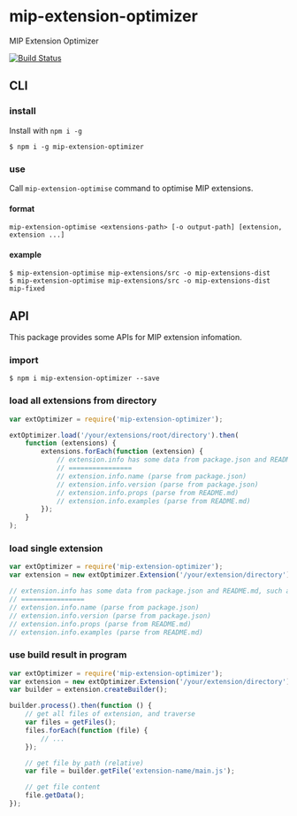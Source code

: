 mip-extension-optimizer
===========


MIP Extension Optimizer

<a href="https://circleci.com/gh/mipengine/mip-extension-optimizer/tree/master"><img src="https://img.shields.io/circleci/project/mipengine/mip-extension-optimizer/master.svg?style=flat-square" alt="Build Status"></a>

## CLI

### install

Install with `npm i -g`

```
$ npm i -g mip-extension-optimizer
```

### use

Call `mip-extension-optimise` command to optimise MIP extensions.

#### format

```
mip-extension-optimise <extensions-path> [-o output-path] [extension, extension ...]
```

#### example

```
$ mip-extension-optimise mip-extensions/src -o mip-extensions-dist
$ mip-extension-optimise mip-extensions/src -o mip-extensions-dist mip-fixed
```

## API

This package provides some APIs for MIP extension infomation.


### import

```
$ npm i mip-extension-optimizer --save
```


### load all extensions from directory

```js
var extOptimizer = require('mip-extension-optimizer');

extOptimizer.load('/your/extensions/root/directory').then(
    function (extensions) {
        extensions.forEach(function (extension) {
            // extension.info has some data from package.json and README.md, such as:
            // ================
            // extension.info.name (parse from package.json)
            // extension.info.version (parse from package.json)
            // extension.info.props (parse from README.md)
            // extension.info.examples (parse from README.md)
        });
    }
);
```

### load single extension

```js
var extOptimizer = require('mip-extension-optimizer');
var extension = new extOptimizer.Extension('/your/extension/directory');

// extension.info has some data from package.json and README.md, such as:
// ================
// extension.info.name (parse from package.json)
// extension.info.version (parse from package.json)
// extension.info.props (parse from README.md)
// extension.info.examples (parse from README.md)
```

### use build result in program

```js
var extOptimizer = require('mip-extension-optimizer');
var extension = new extOptimizer.Extension('/your/extension/directory');
var builder = extension.createBuilder();

builder.process().then(function () {
    // get all files of extension, and traverse
    var files = getFiles();
    files.forEach(function (file) {
        // ...
    });

    // get file by path (relative)
    var file = builder.getFile('extension-name/main.js');

    // get file content
    file.getData();
});
```
